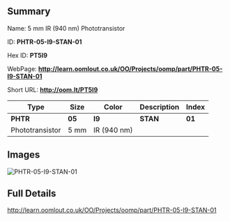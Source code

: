 

## Summary
 
Name:  5 mm IR (940 nm) Phototransistor 

ID: __PHTR-05-I9-STAN-01__

Hex ID: __PT5I9__

WebPage: __http://learn.oomlout.co.uk/OO/Projects/oomp/part/PHTR-05-I9-STAN-01__

Short URL: __http://oom.lt/PT5I9__


| Type   | Size   | Color   | Description   | Index   |    
| ----- | ------   | ------   | -----   | ----   |    
| __PHTR__   					| __05__   					| __I9__    						| __STAN__    					| __01__ |    
| Phototransistor		| 5 mm	| IR (940 nm)		| 	| 	|

## Images
![PHTR-05-I9-STAN-01](http://oomlout.com/oomp-gen/parts/PHTR-05-I9-STAN-01/PHTR-05-I9-STAN-01_420.jpg)

## Full Details

 http://learn.oomlout.co.uk/OO/Projects/oomp/part/PHTR-05-I9-STAN-01

